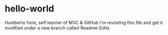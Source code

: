 # hello-world


Humberto here, self learner of MVC & GitHub
I'm revisiting this file and get it modified under a new branch called Readme-Edits

